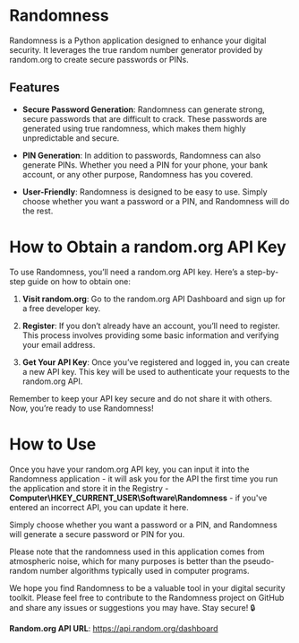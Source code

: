 # Randomness

Randomness is a Python application designed to enhance your digital security. It leverages the true random number generator provided by random.org to create secure passwords or PINs.

## Features

- **Secure Password Generation**: Randomness can generate strong, secure passwords that are difficult to crack. These passwords are generated using true randomness, which makes them highly unpredictable and secure.

- **PIN Generation**: In addition to passwords, Randomness can also generate PINs. Whether you need a PIN for your phone, your bank account, or any other purpose, Randomness has you covered.

- **User-Friendly**: Randomness is designed to be easy to use. Simply choose whether you want a password or a PIN, and Randomness will do the rest.

# How to Obtain a random.org API Key

To use Randomness, you’ll need a random.org API key. Here’s a step-by-step guide on how to obtain one:

1. **Visit random.org**: Go to the random.org API Dashboard and sign up for a free developer key.

2. **Register**: If you don’t already have an account, you’ll need to register. This process involves providing some basic information and verifying your email address.

3. **Get Your API Key**: Once you’ve registered and logged in, you can create a new API key. This key will be used to authenticate your requests to the random.org API.

Remember to keep your API key secure and do not share it with others. Now, you’re ready to use Randomness!

# How to Use

Once you have your random.org API key, you can input it into the Randomness application - it will ask you for the API the first time you run the application and store it in the Registry - **Computer\HKEY_CURRENT_USER\Software\Randomness** - if you've entered an
incorrect API, you can update it here.

Simply choose whether you want a password or a PIN, and Randomness will generate a secure password or PIN for you.

Please note that the randomness used in this application comes from atmospheric noise, which for many purposes is better than the pseudo-random number algorithms typically used in computer programs.

We hope you find Randomness to be a valuable tool in your digital security toolkit. Please feel free to contribute to the Randomness project on GitHub and share any issues or suggestions you may have. Stay secure! 🔒

**Random.org API URL**: https://api.random.org/dashboard
